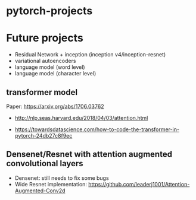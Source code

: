 # pytorch-projects

# Future projects
- Residual Network + inception (inception v4/inception-resnet)
- variational autoencoders
- language model (word level)
- language model (character level)
## transformer model 
Paper: https://arxiv.org/abs/1706.03762

- http://nlp.seas.harvard.edu/2018/04/03/attention.html

- https://towardsdatascience.com/how-to-code-the-transformer-in-pytorch-24db27c8f9ec

## Densenet/Resnet with attention augmented convolutional layers
- Densenet: still needs to fix some bugs
- Wide Resnet implementation: https://github.com/leaderj1001/Attention-Augmented-Conv2d

